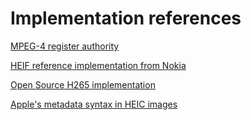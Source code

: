 # Implementation references

[MPEG-4 register authority](https://mp4ra.org/)

[HEIF reference implementation from Nokia](https://github.com/nokiatech/heif)

[Open Source H265 implementation](https://bitbucket.org/multicoreware/x265_git/src)

[Apple's metadata syntax in HEIC images](http://cheeky4n6monkey.blogspot.com/2017/10/monkey-takes-heic.html)
